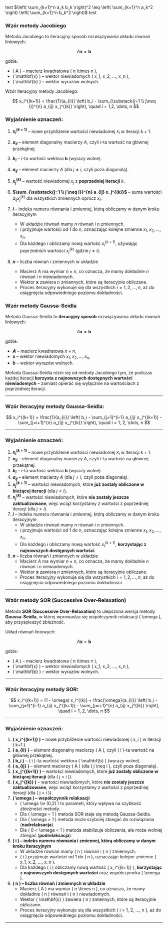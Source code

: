 
test $\left( \sum_{k=1}^n a_k b_k \right)^2 \leq \left( \sum_{k=1}^n a_k^2 \right) \left( \sum_{k=1}^n b_k^2 \right)$ test

### **Wzór metody Jacobiego**
Metoda Jacobiego to iteracyjny sposób rozwiązywania układu równań liniowych:

$$
A \mathbf{x} = \mathbf{b}
$$

gdzie:
- \( A \) – macierz kwadratowa \( n \times n \),
- \( \mathbf{x} \) – wektor niewiadomych \( x_1, x_2, ..., x_n \),
- \( \mathbf{b} \) – wektor wyrazów wolnych.

Wzór iteracyjny metody Jacobiego:

$$
x_i^{(k+1)} = \frac{1}{a_{ii}} \left( b_i - \sum_{\substack{j=1 \\ j\neq i}}^{n} a_{ij} x_j^{(k)} \right), \quad i = 1,2, \dots, n
$$

### **Wyjaśnienie oznaczeń:**
1. **$x_i^{(k+1)}$** – nowe przybliżenie wartości niewiadomej $x_i$ w iteracji $k+1$.


2. **$a_{ii}$** – element diagonalny macierzy $A$, czyli $i$-ta wartość na głównej przekątnej.  
3. **$b_i$** – $i$-ta wartość wektora $\mathbf{b}$ (wyrazy wolne).  
4. **$a_{ij}$** – element macierzy $A$ (dla $j \neq i$, czyli poza diagonalą).  
5. **$x_j^{(k)}$** – wartość niewiadomej $x_j$ z **poprzedniej iteracji** $k$.  
6. **$\sum_{\substack{j=1 \\ j \neq i}}^{n} a_{ij} x_j^{(k)}$** – suma wartości $a_{ij} x_j^{(k)}$ dla wszystkich zmiennych oprócz $x_i$.  
7. **$i$** – indeks numeru równania i zmiennej, którą obliczamy w danym kroku iteracyjnym  
   - W układzie równań mamy $n$ równań i $n$ zmiennych.  
   - $i$ przyjmuje wartości od 1 do $n$, oznaczając kolejne zmienne $x_1, x_2, ..., x_n$.  
   - Dla każdego $i$ obliczamy nową wartość $x_i^{(k+1)}$, używając poprzednich wartości $x_j^{(k)}$ (gdzie $j \neq i$).  
8. **$n$** – liczba równań i zmiennych w układzie  
   - Macierz $A$ ma wymiar $n \times n$, co oznacza, że mamy dokładnie $n$ równań i $n$ niewiadomych.  
   - Wektor $\mathbf{x}$ zawiera $n$ zmiennych, które są iteracyjnie obliczane.  
   - Proces iteracyjny wykonuje się dla wszystkich $i = 1, 2, ..., n$, aż do osiągnięcia odpowiedniego poziomu dokładności.





### **Wzór metody Gaussa-Seidla**  
Metoda Gaussa-Seidla to **iteracyjny sposób** rozwiązywania układu równań liniowych:

$$
A \mathbf{x} = \mathbf{b}
$$

gdzie:
- **$A$** – macierz kwadratowa $n \times n$,
- **$\mathbf{x}$** – wektor niewiadomych $x_1, x_2, ..., x_n$,
- **$\mathbf{b}$** – wektor wyrazów wolnych.


Metoda Gaussa-Seidla różni się od metody Jacobiego tym, że podczas każdej iteracji **korzysta z najnowszych dostępnych wartości niewiadomych** – zamiast opierać się wyłącznie na wartościach z poprzedniej iteracji.

---

### **Wzór iteracyjny metody Gaussa-Seidla:**
$$
x_i^{(k+1)} = \frac{1}{a_{ii}} \left( b_i - \sum_{j=1}^{i-1} a_{ij} x_j^{(k+1)} - \sum_{j=i+1}^{n} a_{ij} x_j^{(k)} \right), \quad i = 1, 2, \dots, n
$$

---

 
### **Wyjaśnienie oznaczeń:**
1. **$x_i^{(k+1)}$** – nowe przybliżenie wartości niewiadomej $x_i$ w iteracji $k+1$.
2. **$a_{ii}$** – element diagonalny macierzy $A$, czyli $i$-ta wartość na głównej przekątnej.
3. **$b_i$** – $i$-ta wartość wektora $\mathbf{b}$ (wyrazy wolne).
4. **$a_{ij}$** – element macierzy $A$ (dla $j \neq i$, czyli poza diagonalą).
5. **$x_j^{(k+1)}$** – wartości niewiadomych, które **już zostały obliczone w bieżącej iteracji** (dla $j < i$).
6. **$x_j^{(k)}$** – wartości niewiadomych, które **nie zostały jeszcze zaktualizowane**, więc wciąż korzystamy z wartości z poprzedniej iteracji (dla $j > i$).
7. **$i$** – indeks numeru równania i zmiennej, którą obliczamy w danym kroku iteracyjnym
   - W układzie równań mamy $n$ równań i $n$ zmiennych.
   - $i$ przyjmuje wartości od 1 do $n$, oznaczając kolejne zmienne $x_1, x_2, ..., x_n$.
   - Dla każdego $i$ obliczamy nową wartość $x_i^{(k+1)}$, **korzystając z najnowszych dostępnych wartości**.
8. **$n$** – liczba równań i zmiennych w układzie
   - Macierz $A$ ma wymiar $n \times n$, co oznacza, że mamy dokładnie $n$ równań i $n$ niewiadomych.
   - Wektor $\mathbf{x}$ zawiera $n$ zmiennych, które są iteracyjnie obliczane.
   - Proces iteracyjny wykonuje się dla wszystkich $i = 1, 2, ..., n$, aż do osiągnięcia odpowiedniego poziomu dokładności.


---


### **Wzór metody SOR (Successive Over-Relaxation)**  
Metoda **SOR (Successive Over-Relaxation)** to ulepszona wersja metody **Gaussa-Seidla**, w której wprowadza się współczynnik relaksacji \( \omega \), aby przyspieszyć zbieżność.

Układ równań liniowych:

$$
A \mathbf{x} = \mathbf{b}
$$

gdzie:
- \( A \) – macierz kwadratowa \( n \times n \),
- \( \mathbf{x} \) – wektor niewiadomych \( x_1, x_2, ..., x_n \),
- \( \mathbf{b} \) – wektor wyrazów wolnych.

---

### **Wzór iteracyjny metody SOR:**
$$
x_i^{(k+1)} = (1 - \omega) x_i^{(k)} + \frac{\omega}{a_{ii}} \left( b_i - \sum_{j=1}^{i-1} a_{ij} x_j^{(k+1)} - \sum_{j=i+1}^{n} a_{ij} x_j^{(k)} \right), \quad i = 1, 2, \dots, n
$$


---

### **Wyjaśnienie oznaczeń:**
1. **\( x_i^{(k+1)} \)** – nowe przybliżenie wartości niewiadomej \( x_i \) w iteracji \( k+1 \).
2. **\( a_{ii} \)** – element diagonalny macierzy \( A \), czyli \( i \)-ta wartość na głównej przekątnej.
3. **\( b_i \)** – \( i \)-ta wartość wektora \( \mathbf{b} \) (wyrazy wolne).
4. **\( a_{ij} \)** – element macierzy \( A \) (dla \( j \neq i \), czyli poza diagonalą).
5. **\( x_j^{(k+1)} \)** – wartości niewiadomych, które **już zostały obliczone w bieżącej iteracji** (dla \( j < i \)).
6. **\( x_j^{(k)} \)** – wartości niewiadomych, które **nie zostały jeszcze zaktualizowane**, więc wciąż korzystamy z wartości z poprzedniej iteracji (dla \( j > i \)).
7. **\( \omega \) – współczynnik relaksacji**
   - \( \omega \in (0,2) \) to parametr, który wpływa na szybkość zbieżności metody.
   - Dla \( \omega = 1 \) metoda SOR staje się metodą Gaussa-Seidla.
   - Dla \( \omega > 1 \) metoda może szybciej zbiegać do rozwiązania (**nadrelaksacja**).
   - Dla \( 0 < \omega < 1 \) metoda stabilizuje obliczenia, ale może wolniej zbiegać (**podrelaksacja**).
8. **\( i \) – indeks numeru równania i zmiennej, którą obliczamy w danym kroku iteracyjnym**
   - W układzie równań mamy \( n \) równań i \( n \) zmiennych.
   - \( i \) przyjmuje wartości od 1 do \( n \), oznaczając kolejne zmienne \( x_1, x_2, ..., x_n \).
   - Dla każdego \( i \) obliczamy nową wartość \( x_i^{(k+1)} \), **korzystając z najnowszych dostępnych wartości** oraz współczynnika \( \omega \).
9. **\( n \) – liczba równań i zmiennych w układzie**
   - Macierz \( A \) ma wymiar \( n \times n \), co oznacza, że mamy dokładnie \( n \) równań i \( n \) niewiadomych.
   - Wektor \( \mathbf{x} \) zawiera \( n \) zmiennych, które są iteracyjnie obliczane.
   - Proces iteracyjny wykonuje się dla wszystkich \( i = 1, 2, ..., n \), aż do osiągnięcia odpowiedniego poziomu dokładności.

---

